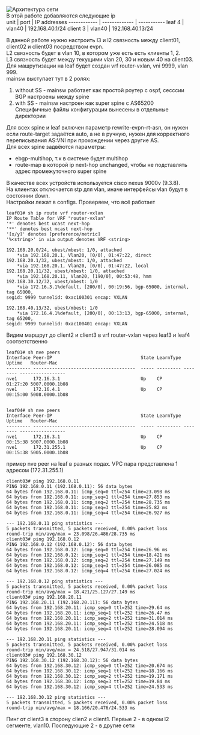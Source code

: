 ![Архитектура сети](https://github.com/Roman2dot0/training-otus/blob/master/ex7.%20VXLAN%20Multipod/vxlan_multipod.png)   
В этой работе добавляются следующие ip    
unit | port | IP addresses
------------ | ------------- | -----------
leaf 4 | vlan40 | 192.168.40.1/24
client 3 | vlan40 | 192.168.40.13/24 
    
В данной работе нужно настроить l3 и l2 связность между client01, client02 и client03 посредством evpn.    
L2 связность будет в vlan 10, в котором уже есть есть клиенты 1, 2.    
L3 связность будет между текущими vlan 20, 30 и новым 40 на client03. Для машрутизации на leaf будет создан vrf router-vxlan, vni 9999, vlan 999.    
mainsw выступает тут в 2 ролях:    
1. without SS - mainsw работает как простой роутер с ospf, сесссии BGP настроены между spine    
2. with SS - mainsw настроен как super spine с AS65200    
Специфичные файлы конфигурации вынесены в отдельные директории    

Для всех spine и leaf включен параметр rewrite-evpn-rt-asn, он нужен если route-target задаётся auto, а не в ручную, нужен для корректного переписывания AS:VNI при прохождении через другие AS.    
Для всех spine задвёются параметры:    
- ebgp-multihop, т.к в системе будет multihop    
- route-map в которой ip next-hop unchanged, чтобы не подставлять адрес промежуточного super spine     

В качестве всех устройств используется cisco nexus 9000v (9.3.8).    
На клиентах отключается stp для vlan, иначе интерфейсы vlan будут в состоянии down.        
Настройки лежат в configs. Проверяем, что всё работает    


```
leaf01# sh ip route vrf router-vxlan 
IP Route Table for VRF "router-vxlan"
'*' denotes best ucast next-hop
'**' denotes best mcast next-hop
'[x/y]' denotes [preference/metric]
'%<string>' in via output denotes VRF <string>

192.168.20.0/24, ubest/mbest: 1/0, attached
    *via 192.168.20.1, Vlan20, [0/0], 01:47:22, direct
192.168.20.1/32, ubest/mbest: 1/0, attached
    *via 192.168.20.1, Vlan20, [0/0], 01:47:22, local
192.168.20.11/32, ubest/mbest: 1/0, attached
    *via 192.168.20.11, Vlan20, [190/0], 00:53:48, hmm
192.168.30.12/32, ubest/mbest: 1/0
    *via 172.16.3.1%default, [200/0], 00:19:56, bgp-65000, internal, tag 65000, 
segid: 9999 tunnelid: 0xac100301 encap: VXLAN
 
192.168.40.13/32, ubest/mbest: 1/0
    *via 172.16.4.1%default, [200/0], 00:13:13, bgp-65000, internal, tag 65200, 
segid: 9999 tunnelid: 0xac100401 encap: VXLAN

```

Видим маршрут до client2 и client3 в vrf router-vxlan через leaf3 и leaf4 соответственно        


```
leaf01# sh nve peers 
Interface Peer-IP                                 State LearnType Uptime   Router-Mac       
--------- --------------------------------------  ----- --------- -------- -----------------
nve1      172.16.3.1                              Up    CP        01:27:20 5007.0000.1b08   
nve1      172.16.4.1                              Up    CP        00:15:00 5008.0000.1b08   


leaf04# sh nve peers 
Interface Peer-IP                                 State LearnType Uptime   Router-Mac       
--------- --------------------------------------  ----- --------- -------- -----------------
nve1      172.16.3.1                              Up    CP        00:15:38 5007.0000.1b08   
nve1      172.31.255.1                            Up    CP        00:15:38 5005.0000.1b08  

```

пример nve peer на leaf в разных подах. VPC пара представлена 1 адресом (172.31.255.1)    

    
 

```
client03# ping 192.168.0.11
PING 192.168.0.11 (192.168.0.11): 56 data bytes
64 bytes from 192.168.0.11: icmp_seq=0 ttl=254 time=23.098 ms
64 bytes from 192.168.0.11: icmp_seq=1 ttl=254 time=27.853 ms
64 bytes from 192.168.0.11: icmp_seq=2 ttl=254 time=28.735 ms
64 bytes from 192.168.0.11: icmp_seq=3 ttl=254 time=25.82 ms
64 bytes from 192.168.0.11: icmp_seq=4 ttl=254 time=26.927 ms

--- 192.168.0.11 ping statistics ---
5 packets transmitted, 5 packets received, 0.00% packet loss
round-trip min/avg/max = 23.098/26.486/28.735 ms
client03# ping 192.168.0.12
PING 192.168.0.12 (192.168.0.12): 56 data bytes
64 bytes from 192.168.0.12: icmp_seq=0 ttl=254 time=26.96 ms
64 bytes from 192.168.0.12: icmp_seq=1 ttl=254 time=18.421 ms
64 bytes from 192.168.0.12: icmp_seq=2 ttl=254 time=27.149 ms
64 bytes from 192.168.0.12: icmp_seq=3 ttl=254 time=26.085 ms
64 bytes from 192.168.0.12: icmp_seq=4 ttl=254 time=27.024 ms

--- 192.168.0.12 ping statistics ---
5 packets transmitted, 5 packets received, 0.00% packet loss
round-trip min/avg/max = 18.421/25.127/27.149 ms
client03# ping 192.168.20.11
PING 192.168.20.11 (192.168.20.11): 56 data bytes
64 bytes from 192.168.20.11: icmp_seq=0 ttl=252 time=29.64 ms
64 bytes from 192.168.20.11: icmp_seq=1 ttl=252 time=26.47 ms
64 bytes from 192.168.20.11: icmp_seq=2 ttl=252 time=31.014 ms
64 bytes from 192.168.20.11: icmp_seq=3 ttl=252 time=24.518 ms
64 bytes from 192.168.20.11: icmp_seq=4 ttl=252 time=28.094 ms

--- 192.168.20.11 ping statistics ---
5 packets transmitted, 5 packets received, 0.00% packet loss
round-trip min/avg/max = 24.518/27.947/31.014 ms
client03# ping 192.168.30.12
PING 192.168.30.12 (192.168.30.12): 56 data bytes
64 bytes from 192.168.30.12: icmp_seq=0 ttl=252 time=20.674 ms
64 bytes from 192.168.30.12: icmp_seq=1 ttl=252 time=18.166 ms
64 bytes from 192.168.30.12: icmp_seq=2 ttl=252 time=19.171 ms
64 bytes from 192.168.30.12: icmp_seq=3 ttl=252 time=19.84 ms
64 bytes from 192.168.30.12: icmp_seq=4 ttl=252 time=24.533 ms

--- 192.168.30.12 ping statistics ---
5 packets transmitted, 5 packets received, 0.00% packet loss
round-trip min/avg/max = 18.166/20.476/24.533 ms

```

Пинг от client3 в сторону clien2 и client1. Первые 2 - в одном l2 сегменте, vlan10. Последующие 2 - в другие сети

